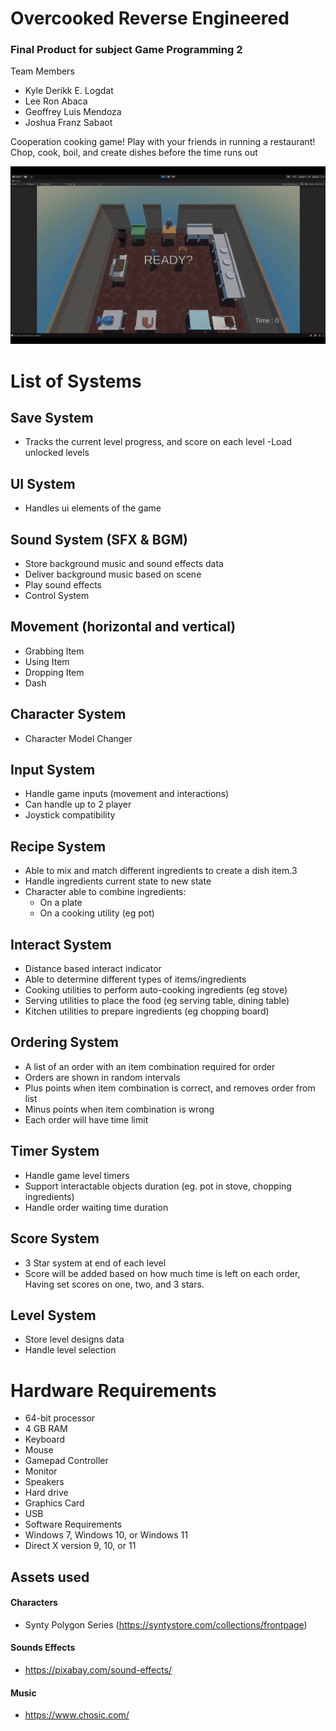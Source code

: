 # Overcooked Reverse Engineered

### Final Product for subject Game Programming 2

Team Members
- Kyle Derikk E. Logdat
- Lee Ron Abaca
- Geoffrey Luis Mendoza
- Joshua Franz Sabaot

Cooperation cooking game! Play with your friends in running a restaurant! Chop, cook, boil, and create dishes before the time runs out

  ![](https://github.com/geoffreymendoza/project-cook/blob/master/Documentations/demo.gif)

# List of Systems
## Save System
- Tracks the current level progress, and score on each level
-Load unlocked levels
## UI System
- Handles ui elements of the game
## Sound System (SFX & BGM)
- Store background music and sound effects data
- Deliver background music based on scene
- Play sound effects
- Control System
## Movement (horizontal and vertical)
- Grabbing Item
- Using Item
- Dropping Item
- Dash
## Character System
- Character Model Changer
## Input System
- Handle game inputs (movement and interactions)
- Can handle up to 2 player
- Joystick compatibility
## Recipe System
- Able to mix and match different ingredients to create a dish item.3
- Handle ingredients current state to new state
- Character able to combine ingredients:
   - On a plate
   - On a cooking utility (eg pot)
## Interact System
- Distance based interact indicator
- Able to determine different types of items/ingredients
- Cooking utilities to perform auto-cooking ingredients (eg stove)
- Serving utilities to place the food (eg serving table, dining table) 
- Kitchen utilities to prepare ingredients (eg chopping board)
## Ordering System
- A list of an order with an item combination required for order
- Orders are shown in random intervals
- Plus points when item combination is correct, and removes order from list
- Minus points when item combination is wrong
- Each order will have time limit
## Timer System
- Handle game level timers
- Support interactable objects duration (eg. pot in stove, chopping ingredients)
- Handle order waiting time duration
## Score System
- 3 Star system at end of each level
- Score will be added based on how much time is left on each order, Having set scores on one, two, and 3 stars.
## Level System
- Store level designs data
- Handle level selection

# Hardware Requirements
- 64-bit processor
- 4 GB RAM
- Keyboard
- Mouse
- Gamepad Controller
- Monitor
- Speakers
- Hard drive
- Graphics Card
- USB
- Software Requirements
- Windows 7, Windows 10, or Windows 11
- Direct X version 9, 10, or 11

## Assets used
#### Characters
- Synty Polygon Series (https://syntystore.com/collections/frontpage)
#### Sounds Effects
- https://pixabay.com/sound-effects/
#### Music
- https://www.chosic.com/
